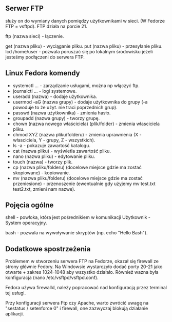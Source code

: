 ## Serwer FTP
służy on do wymiany danych pomiędzy użytkownikami w sieci. (W Fedorze FTP = vsftpd).
FTP działa na porcie 21.

ftp (nazwa sieci) - łączenie.

get (nazwa pliku) - wyciąganie pliku.
put (nazwa pliku) - przesyłanie pliku.
lcd /home/user - pozwala poruszać się po lokalnym środowisku jeżeli jesteśmy podłączeni do serwera FTP.

## Linux Fedora komendy

- systemctl ... - zarządzanie usługami, można np włączyć ftp.
- journalctl ... - logi systemowe.
- useradd (nazwa) - dodaje użytkownika.
- usermod -aG (nazwa grupy) - dodaje użytkownika do grupy (-a powoduje to że użyt. nie traci poprzednich grup).
- passwd (nazwa użytkownika) - zmienia hasło.
- groupadd (nazwa grupy) - tworzy grupę.
- chown (nazwa nowego właściciela) (plik/folder) - zmienia własciciela pliku.
- chmod XYZ (nazwa pliku/folderu) - zmienia uprawnienia (X - własciciela, Y - grupy, Z - wszystkich).
- ls -a - pokazuje zawartość katalogu.
- cat (nazwa pliku) - wyświetla zawartość pliku.
- nano (nazwa pliku) - edytowanie pliku.
- touch (nazwa) - tworzy plik.
- cp (nazwa pliku/folderu) (docelowe miejsce gdzie ma zostać skopiowane) - kopiowanie.
- mv (nazwa pliku/folderu) (docelowe miejsce gdzie ma zostać przeniesione) - przenoszenie (ewentualnie gdy użyjemy mv test.txt test2.txt, zmieni nam nazwe).

## Pojęcia ogólne

shell - powłoka, która jest pośrednikiem w komunikacji Użytkownik - System operacyjny.

bash - pozwala na wywoływanie skryptów (np. echo "Hello Bash").

## Dodatkowe spostrzeżenia
Problemem w stworzeniu serwera FTP na Fedorze, okazał się firewall ze strony głównie Fedory. Na Windowsie wystarczyło dodać porty 20-21 jako otwarte + zakres 1024-1048 aby
wszystko działało. Również wazna była konfiguracja (nano /etc/vsftpd/vsftpd.conf).

Fedora używa firewalld, należy popracować nad konfiguracją przez terminal tej usługi.

Przy konfiguracji serwera Ftp czy Apache, warto zwrócić uwagę na "sestatus / setenforce 0" i firewall, one zazwyczaj blokują działanie aplikacji.
